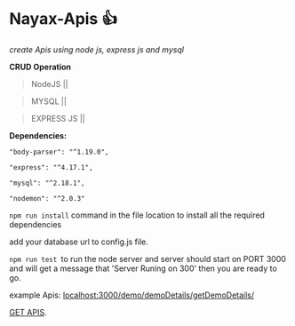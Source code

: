 # Nayax-Apis  :+1:
*create Apis using node js, express js and mysql*

**CRUD Operation**

> NodeJS ||

> MYSQL ||

> EXPRESS JS ||


**Dependencies:**

    "body-parser": "^1.19.0",
    
    "express": "^4.17.1",
    
    "mysql": "^2.18.1",
    
    "nodemon": "^2.0.3"


```npm run install``` command in the file location to install all the required dependencies

add your database url to config.js file.

```npm run test ```to run the node server and server should start on PORT 3000 and will get a message that 'Server Runing on 300' then you are ready to go.

example Apis: [localhost:3000/demo/demoDetails/getDemoDetails/](http://localhost:3000/demo/demoDetails/getDemoDetails/)

[GET APIS](http://localhost:3000/demo/demoDetails/getDemoDetails/).
